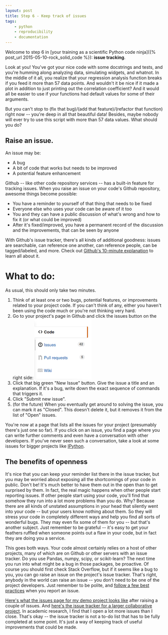 ```yaml
---
layout: post
title: Step 6 - Keep track of issues
tags:
    - python
    - reproducibility
    - documentation
---
```


Welcome to step 6 in [your training as a scientific Python code ninja]({% post_url 2015-05-10-rock_solid_code %}): **issue tracking**.

Look at you!  You've got your nice code with some docstrings and tests, and you're
humming along analyzing data, simulating widgets, and whatnot.  In the middle of it
all, you realize that your regression analysis function breaks if you feed it more than
57 data points.  And wouldn't it be nice if it made a plot in addition to
just printing out the correlation coefficient?  And it would all be easier to use
if your functions had default values for some of their arguments.

But you can't stop to (fix that bug)/(add that feature)/(refactor that function)
right now -- you're deep in all that beautiful data!
Besides, maybe nobody will ever try to use this script with more than 57 data values.
What should you do?

## Raise an issue.

An issue may be:

- A bug
- A bit of code that works but needs to be improved
- A potential feature enhancement

Github -- like other code repository services -- has a built-in feature for
tracking issues.  When you raise an issue on your code's Github repository,
awesome things become possible:

- You have a reminder to yourself of that thing that needs to be fixed
- Everyone else who uses your code can be aware of it too
- You and they can have a public discussion of what's wrong and how to fix it (or what could be improved)
- After it's fixed/improved, you have a permanent record of the discussion and the improvements, that can be seen by anyone

With Github's issue tracker, there's all kinds of additional goodness: issues are searchable,
can reference one another, can reference people, can be tagged/labeled, and more.
Check out [Github's 10-minute explanation](https://guides.github.com/features/issues/) 
to learn all about it.

# What to do:
As usual, this should only take two minutes.

1. Think of at least one or two bugs, potential features, or improvements related to your project code.
   If you can't think of any, either you haven't been using the code much or you're not thinking
   very hard.
2. Go to your project's page in Github and click the issues button on the right side:
   ![](/assets/img/github-issues-button.png)
3. Click that big green "New Issue" button.  Give the issue a title and an explanation.
   If it's a bug, write down the exact sequence of commands that triggers it.
4. Click "Submit new issue".
5. (for the future) When you eventually get around to solving the issue, you can
   mark it as "Closed".  This doesn't delete it, but it removes it from the list
   of "Open" issues.

You're now at a page that lists all the issues for your project (presumably there's just
one so far).  If you click on an issue, you find a page where you can write further
comments and even have a conversation with other developers.  If you've never seen
such a conversation, take a look at some issues for bigger projects like 
[IPython](https://github.com/ipython/ipython/issues).

## The benefits of openness
It's nice that you can keep your reminder list there in the issue tracker, but
you may be worried about exposing all the shortcomings of your code in public.
Don't be!  It's much better to have them out in the open than to get surprised
by them.  In fact, the real magic happens when other people start reporting issues.  If other people
start using your code, you'll find that somehow they run into a lot more problems
than you do.  Why?  Because there are all kinds of unstated assumptions in your head
that silently went into your code -- but your users know nothing about them.  So they
will stress your code in completely different ways and help you find all sorts of wonderful
bugs.  They may even fix some of them for you -- but that's another subject.
Just remember to be grateful -- it's easy to get your feathers ruffled when
someone points out a flaw in your code, but in fact they are doing you a service.

This goes both ways.  Your code almost certainly relies on a host of other projects,
many of which are on Github or other servers with an issue tracker.  Do you use Pandas,
numpy, scipy, or scikit-learn?  The next time you run into what might be a bug in those
packages, be proactive.  Of course you should first check Stack Overflow, but if it seems
like a bug to you, you can go raise an issue on the project's issue tracker.  That's right,
anybody in the world can raise an issue -- you don't need to be one of the project developers.
Just remember to be polite, and 
[follow a few best practices](http://coenjacobs.me/effective-bug-reports-on-github/) 
when you report an issue.

[Here's what the issues page for my demo project looks like](https://github.com/ketch/rock-solid-code-demo/issues)
after raising a couple of issues.  And [here's the issue tracker for a larger collaborative
project](https://github.com/clawpack/pyclaw/issues).  In academic research, I find that I
open a lot more issues than I close.  That's okay -- the issue tracker is not a to-do list
that has to be fully completed at some point.  It's just a way of keeping track
of useful improvements that could be made.
